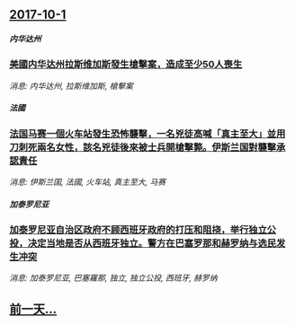 ## [2017-10-1](/news/2017/10/1/index.md)

##### 内华达州
### [美國内华达州拉斯维加斯發生槍擊案，造成至少50人喪生 ](/news/2017/10/1/美國内华达州拉斯维加斯發生槍擊案-造成至少50人喪生.md)
_消息: 内华达州, 拉斯维加斯, 槍擊案_

##### 法國
### [法国马赛一個火车站發生恐怖襲擊，一名兇徒高喊「真主至大」並用刀刺死兩名女性，該名兇徒後來被士兵開槍擊斃。伊斯兰国對襲擊承認責任 ](/news/2017/10/1/法国马赛一個火车站發生恐怖襲擊-一名兇徒高喊-真主至大-並用刀刺死兩名女性-該名兇徒後來被士兵開槍擊斃-伊斯兰国對襲擊承.md)
_消息: 伊斯兰国, 法國, 火车站, 真主至大, 马赛_

##### 加泰罗尼亚
### [加泰罗尼亚自治区政府不顾西班牙政府的打压和阻挠，举行独立公投，决定当地是否从西班牙独立。警方在巴塞罗那和赫罗纳与选民发生冲突 ](/news/2017/10/1/加泰罗尼亚自治区政府不顾西班牙政府的打压和阻挠-举行独立公投-决定当地是否从西班牙独立-警方在巴塞罗那和赫罗纳与选民发生.md)
_消息: 加泰罗尼亚, 巴塞羅那, 独立, 独立公投, 西班牙, 赫罗纳_

## [前一天...](/news/2017/09/30/index.md)


